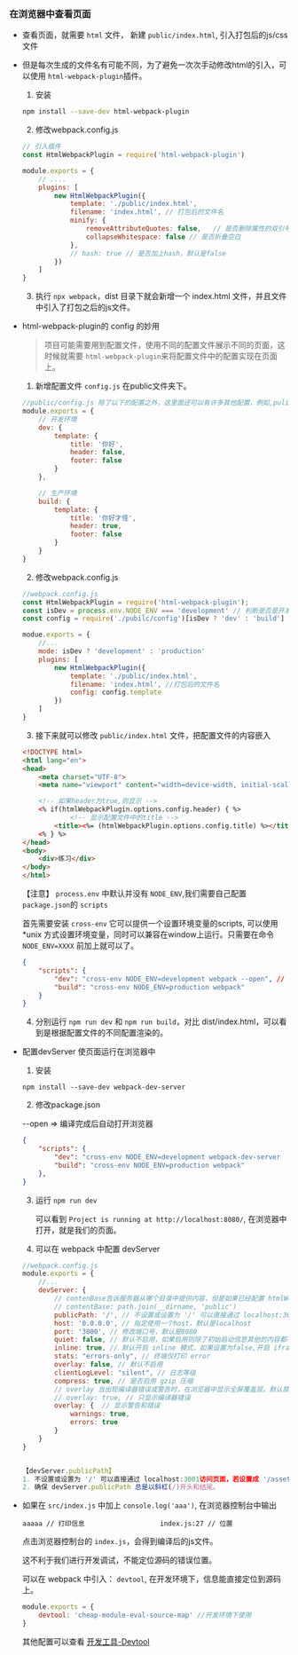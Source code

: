 ### 在浏览器中查看页面

- 查看页面，就需要 `html` 文件， 新建 `public/index.html`, 引入打包后的js/css文件

- 但是每次生成的文件名有可能不同，为了避免一次次手动修改html的引入，可以使用 `html-webpack-plugin`插件。

    1. 安装

    ```bash
    npm install --save-dev html-webpack-plugin
    ```

    2. 修改webpack.config.js

    ```js
    // 引入插件
    const HtmlWebpackPlugin = require('html-webpack-plugin')

    module.exports = {
        // ....
        plugins: [
            new HtmlWebpackPlugin({
                template: './public/index.html',
                filename: 'index.html', // 打包后的文件名
                minify: {
                    removeAttributeQuotes: false,   // 是否删除属性的双引号
                    collapseWhitespace: false // 是否折叠空白
                },
                // hash: true // 是否加上hash，默认是false
            })
        ]
    }
    
    ```

    3. 执行 `npx webpack`，dist 目录下就会新增一个 index.html 文件，并且文件中引入了打包之后的js文件。

- html-webpack-plugin的 config 的妙用

    > 项目可能需要用到配置文件，使用不同的配置文件展示不同的页面，这时候就需要 `html-webpack-plugin`来将配置文件中的配置实现在页面上。

    1. 新增配置文件 `config.js` 在public文件夹下。

    ```js
    //public/config.js 除了以下的配置之外，这里面还可以有许多其他配置，例如,pulicPath 的路径等等
    module.exports = {
        // 开发环境
        dev: {
            template: {
                title: '你好',
                header: false,
                footer: false
            }
        },

        // 生产环境
        build: {
            template: {
                title: '你好才怪',
                header: true,
                footer: false
            }
        }
    }
    ```

    2. 修改webpack.config.js

    ```js
    //webpack.config.js
    const HtmlWebpackPlugin = require('html-webpack-plugin');
    const isDev = process.env.NODE_ENV === 'development' // 判断是否是开发环境
    const config = require('./pubilc/config')[isDev ? 'dev' : 'build']

    modue.exports = {
        //...
        mode: isDev ? 'development' : 'production'
        plugins: [
            new HtmlWebpackPlugin({
                template: './public/index.html',
                filename: 'index.html', //打包后的文件名
                config: config.template
            })
        ]
    }

    ```


    3. 接下来就可以修改 `public/index.html` 文件，把配置文件的内容嵌入

    ```html
    <!DOCTYPE html>
    <html lang="en">
    <head>
        <meta charset="UTF-8">
        <meta name="viewport" content="width=device-width, initial-scale=1.0">

        <!-- 如果header为true,则显示 -->
        <% if(htmlWebpackPlugin.options.config.header) { %>
                <!-- 显示配置文件中的title -->
            <title><%= (htmlWebpackPlugin.options.config.title) %></title>
        <% } %>
    </head>
    <body>
        <div>练习</div>
    </body>
    </html>

    ```

    【注意】 `process.env` 中默认并没有 `NODE_ENV`,我们需要自己配置 `package.json`的 `scripts`

    首先需要安装 `cross-env` 它可以提供一个设置环境变量的scripts, 可以使用 *unix 方式设置环境变量，同时可以兼容在window上运行。只需要在命令 `NODE_ENV=XXXX` 前加上就可以了。

    ```json
    {
        "scripts": {
            "dev": "cross-env NODE_ENV=development webpack --open", // --open => 编译完成后自动打开浏览器
            "build": "cross-env NODE_ENV=production webpack"
        }
    }

    ```

    4. 分别运行 `npm run dev` 和 `npm run build`，对比 dist/index.html，可以看到是根据配置文件的不同配置渲染的。

- 配置devServer 使页面运行在浏览器中
    1. 安装
    ```
    npm install --save-dev webpack-dev-server
    ```
    2. 修改package.json

    --open => 编译完成后自动打开浏览器

    ```json
    {
        "scripts": {
            "dev": "cross-env NODE_ENV=development webpack-dev-server  --open",
            "build": "cross-env NODE_ENV=production webpack"
        },
    }
    ```
    3. 运行 `npm run dev`
    
        可以看到 `Project is running at http://localhost:8080/`, 在浏览器中打开，就是我们的页面。

    4. 可以在 webpack 中配置 devServer
    ```js
    //webpack.config.js
    module.exports = {
        //...
        devServer: {
            // contenBase告诉服务器从哪个目录中提供内容，但是如果已经配置 htmlWebpackPlugin，则contentBase不起作用
            // contentBase: path.join(__dirname, 'public') 
            publicPath: '/', // 不设置或设置为 '/' 可以直接通过 localhost:3001访问页面，若设置成 '/assets/' 则需要 http://localhost:3001/assets/ 才能直接访问页面，此时http://localhost:3001看到的是文件目录
            host: '0.0.0.0', // 指定使用一个host，默认是localhost
            port: '3000', // 修改端口号，默认是8080
            quiet: false, // 默认不启用，如果启用则除了初始启动信息其他的内容都不会被打印到控制台，也就是webpack的警告或错误在控制台都不可见
            inline: true, // 默认开启 inline 模式，如果设置为false,开启 iframe 模式
            stats: "errors-only", // 终端仅打印 error
            overlay: false, // 默认不启用
            clientLogLevel: "silent", // 日志等级
            compress: true, // 是否启用 gzip 压缩
            // overlay 当出现编译器错误或警告时，在浏览器中显示全屏覆盖层。默认禁用。
            // overlay: true, // 只显示编译器错误
            overlay: {  // 显示警告和错误
                warnings: true,
                errors: true
            }
        }
    }


    【devServer.publicPath】 
    1. 不设置或设置为 '/' 可以直接通过 localhost:3001访问页面，若设置成 '/assets/' 则需要 http://localhost:3001/assets/ 才能直接访问页面，此时http://localhost:3001看到的是文件目录
    2. 确保 devServer.publicPath 总是以斜杠(/)开头和结尾。

    ```
- 如果在 `src/index.js` 中加上 `console.log('aaa')`, 在浏览器控制台中输出
    ```
    aaaaa // 打印信息                   index.js:27 // 位置
    ```
    点击浏览器控制台的 `index.js`，会得到编译后的js文件。

    这不利于我们进行开发调试，不能定位源码的错误位置。

    可以在 webpack 中引入： `devtool`, 在开发环境下，信息能直接定位到源码上。
    ```js
    module.exports = {
        devtool: 'cheap-module-eval-source-map' //开发环境下使用
    }
    ```
    其他配置可以查看 [开发工具-Devtool](http://webpack.html.cn/configuration/devtool.html)
